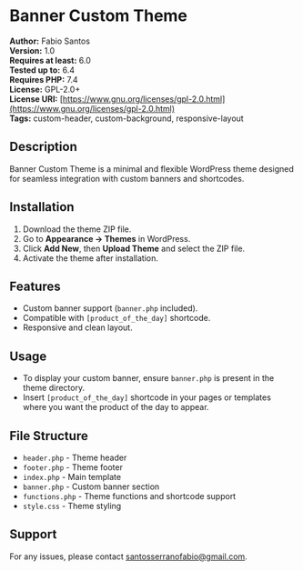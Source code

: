 # Banner Custom Theme

**Author:** Fabio Santos  
**Version:** 1.0  
**Requires at least:** 6.0  
**Tested up to:** 6.4  
**Requires PHP:** 7.4  
**License:** GPL-2.0+  
**License URI:** [https://www.gnu.org/licenses/gpl-2.0.html](https://www.gnu.org/licenses/gpl-2.0.html)  
**Tags:** custom-header, custom-background, responsive-layout

## Description
Banner Custom Theme is a minimal and flexible WordPress theme designed for seamless integration with custom banners and shortcodes.

## Installation
1. Download the theme ZIP file.
2. Go to **Appearance → Themes** in WordPress.
3. Click **Add New**, then **Upload Theme** and select the ZIP file.
4. Activate the theme after installation.

## Features
- Custom banner support (`banner.php` included).
- Compatible with `[product_of_the_day]` shortcode.
- Responsive and clean layout.

## Usage
- To display your custom banner, ensure `banner.php` is present in the theme directory.
- Insert `[product_of_the_day]` shortcode in your pages or templates where you want the product of the day to appear.

## File Structure
- `header.php` - Theme header
- `footer.php` - Theme footer
- `index.php` - Main template
- `banner.php` - Custom banner section
- `functions.php` - Theme functions and shortcode support
- `style.css` - Theme styling

## Support
For any issues, please contact [santosserranofabio@gmail.com](mailto:santosserranofabio@gmail.com).